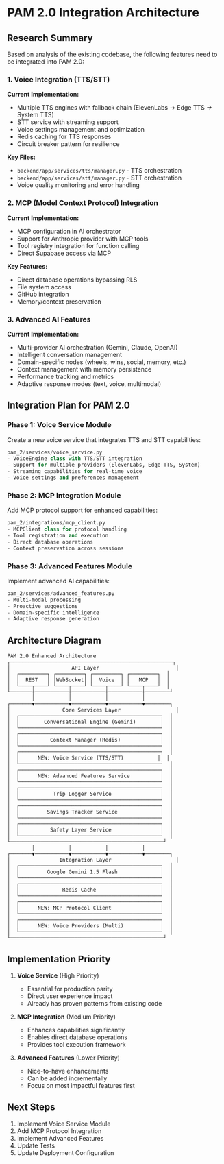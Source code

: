 # PAM 2.0 Integration Architecture

## Research Summary

Based on analysis of the existing codebase, the following features need to be integrated into PAM 2.0:

### 1. Voice Integration (TTS/STT)
**Current Implementation:**
- Multiple TTS engines with fallback chain (ElevenLabs → Edge TTS → System TTS)
- STT service with streaming support
- Voice settings management and optimization
- Redis caching for TTS responses
- Circuit breaker pattern for resilience

**Key Files:**
- `backend/app/services/tts/manager.py` - TTS orchestration
- `backend/app/services/stt/manager.py` - STT orchestration
- Voice quality monitoring and error handling

### 2. MCP (Model Context Protocol) Integration
**Current Implementation:**
- MCP configuration in AI orchestrator
- Support for Anthropic provider with MCP tools
- Tool registry integration for function calling
- Direct Supabase access via MCP

**Key Features:**
- Direct database operations bypassing RLS
- File system access
- GitHub integration
- Memory/context preservation

### 3. Advanced AI Features
**Current Implementation:**
- Multi-provider AI orchestration (Gemini, Claude, OpenAI)
- Intelligent conversation management
- Domain-specific nodes (wheels, wins, social, memory, etc.)
- Context management with memory persistence
- Performance tracking and metrics
- Adaptive response modes (text, voice, multimodal)

## Integration Plan for PAM 2.0

### Phase 1: Voice Service Module
Create a new voice service that integrates TTS and STT capabilities:

```python
pam_2/services/voice_service.py
- VoiceEngine class with TTS/STT integration
- Support for multiple providers (ElevenLabs, Edge TTS, System)
- Streaming capabilities for real-time voice
- Voice settings and preferences management
```

### Phase 2: MCP Integration Module
Add MCP protocol support for enhanced capabilities:

```python
pam_2/integrations/mcp_client.py
- MCPClient class for protocol handling
- Tool registration and execution
- Direct database operations
- Context preservation across sessions
```

### Phase 3: Advanced Features Module
Implement advanced AI capabilities:

```python
pam_2/services/advanced_features.py
- Multi-modal processing
- Proactive suggestions
- Domain-specific intelligence
- Adaptive response generation
```

## Architecture Diagram

```
PAM 2.0 Enhanced Architecture
┌─────────────────────────────────────────────────────┐
│                    API Layer                         │
│  ┌─────────┐ ┌─────────┐ ┌─────────┐ ┌─────────┐  │
│  │  REST   │ │WebSocket│ │  Voice  │ │   MCP   │  │
│  └────┬────┘ └────┬────┘ └────┬────┘ └────┬────┘  │
└───────┼───────────┼───────────┼───────────┼────────┘
        │           │           │           │
┌───────▼───────────▼───────────▼───────────▼────────┐
│                 Core Services Layer                  │
│  ┌──────────────────────────────────────────────┐  │
│  │        Conversational Engine (Gemini)        │  │
│  └──────────────────────────────────────────────┘  │
│  ┌──────────────────────────────────────────────┐  │
│  │          Context Manager (Redis)             │  │
│  └──────────────────────────────────────────────┘  │
│  ┌──────────────────────────────────────────────┐  │
│  │      NEW: Voice Service (TTS/STT)           │  │
│  └──────────────────────────────────────────────┘  │
│  ┌──────────────────────────────────────────────┐  │
│  │      NEW: Advanced Features Service          │  │
│  └──────────────────────────────────────────────┘  │
│  ┌──────────────────────────────────────────────┐  │
│  │           Trip Logger Service                │  │
│  └──────────────────────────────────────────────┘  │
│  ┌──────────────────────────────────────────────┐  │
│  │         Savings Tracker Service              │  │
│  └──────────────────────────────────────────────┘  │
│  ┌──────────────────────────────────────────────┐  │
│  │          Safety Layer Service                │  │
│  └──────────────────────────────────────────────┘  │
└──────────────────────────────────────────────────┘
        │           │           │           │
┌───────▼───────────▼───────────▼───────────▼────────┐
│                Integration Layer                     │
│  ┌──────────────────────────────────────────────┐  │
│  │         Google Gemini 1.5 Flash              │  │
│  └──────────────────────────────────────────────┘  │
│  ┌──────────────────────────────────────────────┐  │
│  │              Redis Cache                     │  │
│  └──────────────────────────────────────────────┘  │
│  ┌──────────────────────────────────────────────┐  │
│  │      NEW: MCP Protocol Client                │  │
│  └──────────────────────────────────────────────┘  │
│  ┌──────────────────────────────────────────────┐  │
│  │      NEW: Voice Providers (Multi)            │  │
│  └──────────────────────────────────────────────┘  │
└──────────────────────────────────────────────────┘
```

## Implementation Priority

1. **Voice Service** (High Priority)
   - Essential for production parity
   - Direct user experience impact
   - Already has proven patterns from existing code

2. **MCP Integration** (Medium Priority)
   - Enhances capabilities significantly
   - Enables direct database operations
   - Provides tool execution framework

3. **Advanced Features** (Lower Priority)
   - Nice-to-have enhancements
   - Can be added incrementally
   - Focus on most impactful features first

## Next Steps

1. Implement Voice Service Module
2. Add MCP Protocol Integration
3. Implement Advanced Features
4. Update Tests
5. Update Deployment Configuration